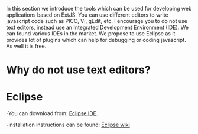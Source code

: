In this section we introduce the tools which can be used for developing web applications based on ExtJS. You can use different editors to write javascript code such as PICO, VI, gEdit, etc. I encourage you to do not use text editors, instead use an Integrated Development Environment (IDE). We can found various IDEs in the market. We propose to use Eclipse as it provides lot of plugins which can help for debugging or coding javascript. As well it is free.

# Why do not use text editors?



# Eclipse
-You can download from: [Eclipse IDE](https://www.eclipse.org/‎). 

-installation instructions can be found: [Eclipse wiki](http://wiki.eclipse.org/Eclipse/Installation)



